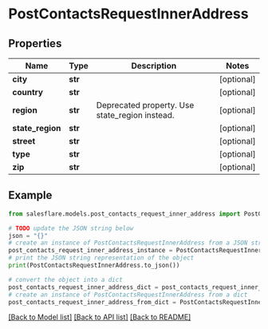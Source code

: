 # PostContactsRequestInnerAddress


## Properties

Name | Type | Description | Notes
------------ | ------------- | ------------- | -------------
**city** | **str** |  | [optional] 
**country** | **str** |  | [optional] 
**region** | **str** | Deprecated property. Use state_region instead. | [optional] 
**state_region** | **str** |  | [optional] 
**street** | **str** |  | [optional] 
**type** | **str** |  | [optional] 
**zip** | **str** |  | [optional] 

## Example

```python
from salesflare.models.post_contacts_request_inner_address import PostContactsRequestInnerAddress

# TODO update the JSON string below
json = "{}"
# create an instance of PostContactsRequestInnerAddress from a JSON string
post_contacts_request_inner_address_instance = PostContactsRequestInnerAddress.from_json(json)
# print the JSON string representation of the object
print(PostContactsRequestInnerAddress.to_json())

# convert the object into a dict
post_contacts_request_inner_address_dict = post_contacts_request_inner_address_instance.to_dict()
# create an instance of PostContactsRequestInnerAddress from a dict
post_contacts_request_inner_address_from_dict = PostContactsRequestInnerAddress.from_dict(post_contacts_request_inner_address_dict)
```
[[Back to Model list]](../README.md#documentation-for-models) [[Back to API list]](../README.md#documentation-for-api-endpoints) [[Back to README]](../README.md)


